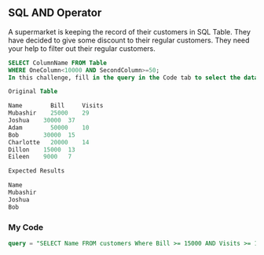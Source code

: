 ## SQL AND Operator

A supermarket is keeping the record of their customers in SQL Table. They have decided to give some discount to their regular customers. They need your help to filter out their regular customers.
```sql
SELECT ColumnName FROM Table
WHERE OneColumn<10000 AND SecondColumn>=50;
In this challenge, fill in the query in the Code tab to select the data from the Name column having Bill greater than or equal to 15000 AND number of Vists greater than or equal to 15 from the table customers (see Tests tab).

Original Table

Name	    Bill	 Visits
Mubashir	25000	 29
Joshua	  30000	 37
Adam     	50000	 10
Bob	      30000	 15
Charlotte	20000	 14
Dillon	  15000	 13
Eileen	  9000	 7

Expected Results

Name
Mubashir
Joshua
Bob
```
### My Code
```sql
query = "SELECT Name FROM customers Where Bill >= 15000 AND Visits >= 15"
```
